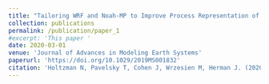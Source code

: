 ```yaml
---
title: "Tailoring WRF and Noah‐MP to Improve Process Representation of Sierra Nevada Runoff: Diagnostic Evaluation and Applications"
collection: publications
permalink: /publication/paper_1
#excerpt: 'This paper '
date: 2020-03-01
venue: 'Journal of Advances in Modeling Earth Systems'
paperurl: 'https://doi.org/10.1029/2019MS001832'
citation: 'Holtzman N, Pavelsky T, Cohen J, Wrzesien M, Herman J. (2020). Tailoring WRF and Noah‐MP to Improve Process Representation of Sierra Nevada Runoff: Diagnostic Evaluation and Applications <i>Journal of Advances in Modeling Earth Systems</i>'
---
```

